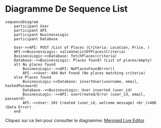 # Diagramme De Sequence List

```mermaid
sequenceDiagram
    participant User
    participant API
    participant BusinessLogic
    participant Database

    User->>API: POST /List of Places (Criteria: Location, Price, )
    API->>BusinessLogic: validateListOfPlaces(Criteria)
    BusinessLogic->>Database: fetchPlaces(criteria)
    Database-->>BusinessLogic: Places found? (List of places/empty)
    alt No places found
        BusinessLogic-->>API: NoPlacesFoundError()
        API-->>User: 404 Not Found (No places matching criteria)
    else Places found
        BusinessLogic->>Database: insertUser(username, email, hashedPassword)
        Database-->>BusinessLogic: User inserted (user_id)
        BusinessLogic-->>API: userCreated/Error (user_id, email, password)
        API-->>User: 201 Created (user_id, welcome message) <br />400 (Data Error)
    end
```

Cliquez sur ce lien pour consulter le diagramme: [Mermaid Live Editor](https://www.mermaidchart.com/play?utm_source=mermaid_live_editor&utm_medium=banner_ad&utm_campaign=visual_editor#pako:eNp9UU1Lw0AQ_StDTim0JEpPQSraKgilDai3gkw3k3Qh2Y27G4uI_93dNEkbE80hh5n3NW-_PCYT8iJP03tFgtGKY6aw2KmdAPuVqAxnvERh4FWTGpvfxU9j4_tKc0Far2XG2RhghQb3qMnt2r3zmC0WVjKCePv8AsGaawMyhThHRhr8peKGFMcI1pKh4VJMIVac0RQmrYqlW5FegAg-MOcJGnKC2_Qk16l11B7JirQhI0jJsENDY79pLWw29G2Cp7ISyS347T1lPQ6oKM1nJ4O5gY1sdidKuxqGa3vayJPFo4M_KCWVP7lkuTYs1lUbwTycW4KBGgz-2axAex4XGQxuo1xT74q_I132xYU1NM7Vr-xPYGGfiArk-RQOqA-UxKj1Uaqkl_afJp1WI0s2u1N94332eEMOuVRkHz8J6oI6cpeoHMvSa-46vIJG5IJ-pJzJgqCwppjRBG72CoLFPAzBd6dA7XfuUiTe9w-kKycA)
